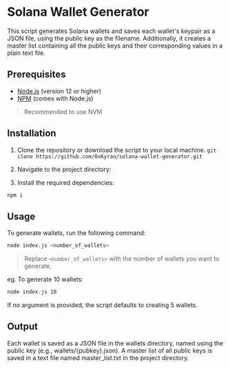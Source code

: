 # Solana Wallet Generator

This script generates Solana wallets and saves each wallet's keypair as a JSON file, using the public key as the filename. Additionally, it creates a master list containing all the public keys and their corresponding values in a plain text file.

## Prerequisites

- [Node.js](https://nodejs.org/) (version 12 or higher)
- [NPM](https://www.npmjs.com/) (comes with Node.js)

> Recommended to use NVM

## Installation

1. Clone the repository or download the script to your local machine. `git clone https://github.com/0xKyran/solana-wallet-generator.git`

2. Navigate to the project directory:

3. Install the required dependencies:

```bash
npm i
```

## Usage

To generate wallets, run the following command:

```bash
node index.js <number_of_wallets>
```
> Replace `<number_of_wallets>` with the number of wallets you want to generate,


eg. To generate 10 wallets:

```bash
node index.js 10
```

If no argument is provided, the script defaults to creating 5 wallets.

## Output

Each wallet is saved as a JSON file in the wallets directory, named using the public key (e.g., wallets/{pubkey}.json).
A master list of all public keys is saved in a text file named master_list.txt in the project directory.
